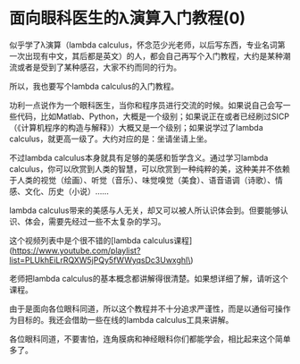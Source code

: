 <!--
.. title: 面向眼科医生的λ演算入门教程(0)
.. slug: mian-xiang-yan-ke-yi-sheng-de-lyan-suan-ru-men-jiao-cheng-0
.. date: 2017-12-19 00:31:34 UTC+08:00
.. tags: lambda, 教程, 现代眼科医生知识扩展包
.. category: tutorial
.. link:
.. description:
.. type: text
-->
# 面向眼科医生的λ演算入门教程(0)

似乎学了λ演算（lambda calculus，怀念范少光老师，以后写东西，专业名词第一次出现有中文，其后都是英文）的人，都会自己再写个入门教程，大约是某种潮流或者是受到了某种感召，大家不约而同的行为。

所以，我也要写个lambda calculus的入门教程。
<!-- TEASER_END -->

功利一点说作为一个眼科医生，当你和程序员进行交流的时候。如果说自己会写一些代码，比如Matlab、Python，大概是一个级别；如果说正在或者已经刷过SICP（《计算机程序的构造与解释》）大概又是一个级别；如果说学过了lambda calculus，就更高一级了。大约对应的是：坐请坐请上坐。

不过lambda calculus本身就具有足够的美感和哲学含义。通过学习lambda calculus，你可以欣赏到人类的智慧，可以欣赏到一种纯粹的美，这种美并不依赖于人类的视觉（绘画）、听觉（音乐）、味觉嗅觉（美食）、语音语调（诗歌）、情感、文化、历史（小说）……

lambda calculus带来的美感与人无关，却又可以被人所认识体会到。但要能够认识、体会，需要先经过一些不太复杂的学习。

这个视频列表中是个很不错的[lambda calculus课程](https://www.youtube.com/playlist?list=PLUkhEiLrRQXW5jPQy5fWWyqsDc3Uwxghl\)

老师把lambda calculus的基本概念都讲解得很清楚。如果想详细了解，请听这个课程。

由于是面向各位眼科同道，所以这个教程并不十分追求严谨性，而是以通俗可操作为目标的。我还会借助一些在线的lambda calculus工具来讲解。

各位眼科同道，不要害怕，连角膜病和神经眼科你们都能学会，相比起来这个简单多了。
